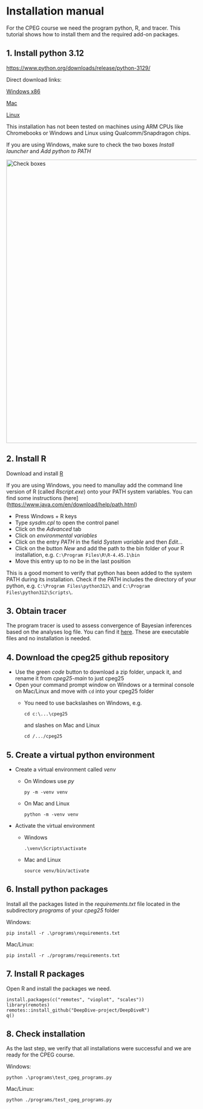 # Installation manual
For the CPEG course we need the program python, R, and tracer. This tutorial shows how to install them and the required add-on packages.

## 1. Install python 3.12

https://www.python.org/downloads/release/python-3129/

Direct download links:

[Windows x86](https://www.python.org/ftp/python/3.12.9/python-3.12.9-amd64.exe)

[Mac](https://www.python.org/ftp/python/3.12.9/python-3.12.9-macos11.pkg)

[Linux](https://www.python.org/ftp/python/3.12.9/Python-3.12.9.tgz)


This installation has not been tested on machines using ARM CPUs like Chromebooks or Windows and Linux using Qualcomm/Snapdragon chips.


If you are using Windows, make sure to check the two boxes _Install launcher_ and _Add python to PATH_

<img src="https://github.com/thauffe/cpeg25/blob/main/pictures/python_path.png" alt="Check boxes" width="750">

## 2. Install R

Download and install [R](https://cran.rstudio.com/)

If you are using Windows, you need to manullay add the command line version of R (called _Rscript.exe_) onto your PATH system variables. You can find some instructions (here](https://www.java.com/en/download/help/path.html)

- Press Windows + R keys
- Type _sysdm.cpl_ to open the control panel
- Click on the _Advanced_ tab
- Click on _environmental variables_
- Click on the entry _PATH_ in the field _System variable_ and then _Edit..._
- Click on the button _New_ and add the path to the bin folder of your R installation, e.g. ```C:\Program Files\R\R-4.45.1\bin```
- Move this entry up to no be in the last position

This is a good moment to verify that python has been added to the system PATH during its installation. Check if the PATH includes the directory of your python, e.g. ```C:\Program Files\python312\``` and ```C:\Program Files\python312\Scripts\```.

## 3. Obtain tracer

The program tracer is used to assess convergence of Bayesian inferences based on the analyses log file. You can find it [here](https://github.com/beast-dev/tracer/releases). These are executable files and no installation is needed.

## 4. Download the cpeg25 github repository

- Use the green _code_ button to download a zip folder, unpack it, and rename it from _cpeg25-main_ to just cpeg25
- Open your command prompt window on Windows or a terminal console on Mac/Linux and move with `cd` into your cpeg25 folder
	- You need to use backslashes on Windows, e.g.

		```
		cd c:\...\cpeg25
		```

		and slashes on Mac and Linux

		```
		cd /.../cpeg25
		```



## 5. Create a virtual python environment

- Create a virtual environment called _venv_

	- On Windows use _py_

		```
		py -m -venv venv
		```

	- On Mac and Linux
	
		```
		python -m -venv venv
		```

- Activate the virtual environment

	- Windows

		```
		.\venv\Scripts\activate
		```
	- Mac and Linux
	
		```
		source venv/bin/activate
		```




## 6. Install python packages

Install all the packages listed in the _requirements.txt_ file located in the subdirectory _programs_ of your _cpeg25_ folder

Windows:
```
pip install -r .\programs\requirements.txt
```

Mac/Linux:
```
pip install -r ./programs/requirements.txt
```

## 7. Install R packages

Open R and install the packages we need.

```
install.packages(c("remotes", "vioplot", "scales"))
library(remotes)
remotes::install_github("DeepDive-project/DeepDiveR")
q()
```

## 8. Check installation

As the last step, we verify that all installations were successful and we are ready for the CPEG course.

Windows:
```
python .\programs\test_cpeg_programs.py
```

Mac/Linux:
```
python ./programs/test_cpeg_programs.py
```

